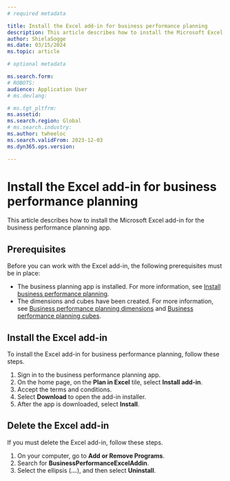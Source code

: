 ```yaml
---
# required metadata

title: Install the Excel add-in for business performance planning
description: This article describes how to install the Microsoft Excel add-in for the business performance planning app.
author: ShielaSogge
ms.date: 03/15/2024
ms.topic: article

# optional metadata

ms.search.form: 
# ROBOTS: 
audience: Application User
# ms.devlang: 

# ms.tgt_pltfrm: 
ms.assetid: 
ms.search.region: Global
# ms.search.industry: 
ms.author: twheeloc
ms.search.validFrom: 2023-12-03
ms.dyn365.ops.version: 

---
```

# Install the Excel add-in for business performance planning

This article describes how to install the Microsoft Excel add-in for the business performance planning app.

## Prerequisites

Before you can work with the Excel add-in, the following prerequisites must be in place:

- The business planning app is installed. For more information, see [Install business performance planning](bpp-app-install.md).
- The dimensions and cubes have been created. For more information, see [Business performance planning dimensions](dimensions.md) and [Business performance planning cubes](create-cubes.md).

## Install the Excel add-in

To install the Excel add-in for business performance planning, follow these steps.

1. Sign in to the business performance planning app.
2. On the home page, on the **Plan in Excel** tile, select **Install add-in**.
3. Accept the terms and conditions.
4. Select **Download** to open the add-in installer.
5. After the app is downloaded, select **Install**.

## Delete the Excel add-in

If you must delete the Excel add-in, follow these steps.

1. On your computer, go to **Add or Remove Programs**.
2. Search for **BusinessPerformanceExcelAddin**.
3. Select the ellipsis (**…**), and then select **Uninstall**.
